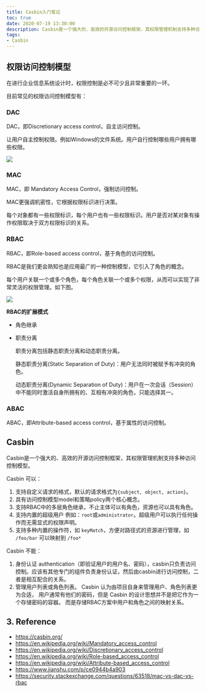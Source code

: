 ```yaml
---
title: Casbin入门笔记
toc: true
date: 2020-07-19 13:30:00
description: Casbin是一个强大的、高效的开源访问控制框架，其权限管理机制支持多种访问控制模型。
tags:
- Casbin
---
```


## 权限访问控制模型

在进行企业信息系统设计时，权限控制是必不可少且非常重要的一环。

目前常见的权限访问控制模型有：

### DAC

DAC，即Discretionary access control，自主访问控制。

让用户自主控制权限。例如Windows的文件系统。用户自行控制哪些用户拥有哪些权限。

![](images/casbin-1.png)

### MAC

MAC，即 Mandatory Access Control，强制访问控制。

MAC更强调机密性，它根据权限标识进行决策。

每个对象都有一些权限标识，每个用户也有一些权限标识。用户是否对某对象有操作权限取决于双方权限标识的关系。

### RBAC

RBAC，即Role-based access control，基于角色的访问控制。

RBAC是我们更会熟知也是应用最广的一种控制模型，它引入了角色的概念。

每个用户关联一个或多个角色，每个角色关联一个或多个权限，从而可以实现了非常灵活的权限管理。如下图。

![](images/casbin-2.png)

**RBAC的扩展模式**

- 角色继承

- 职责分离

  职责分离包括静态职责分离和动态职责分离。

  静态职责分离(Static Separation of Duty)：用户无法同时被赋予有冲突的角色。

  动态职责分离(Dynamic Separation of Duty)：用户在一次会话（Session）中不能同时激活自身所拥有的、互相有冲突的角色，只能选择其一。

### ABAC

ABAC，即Attribute-based access control，基于属性的访问控制。

## Casbin

Casbin是一个强大的、高效的开源访问控制框架，其权限管理机制支持多种访问控制模型。

Casbin 可以：

1. 支持自定义请求的格式，默认的请求格式为`{subject, object, action}`。
2. 具有访问控制模型model和策略policy两个核心概念。
3. 支持RBAC中的多层角色继承，不止主体可以有角色，资源也可以具有角色。
4. 支持内置的超级用户 例如：`root`或`administrator`。超级用户可以执行任何操作而无需显式的权限声明。
5. 支持多种内置的操作符，如 `keyMatch`，方便对路径式的资源进行管理，如 `/foo/bar` 可以映射到 `/foo*`

Casbin 不能：

1. 身份认证 authentication（即验证用户的用户名、密码），casbin只负责访问控制。应该有其他专门的组件负责身份认证，然后由casbin进行访问控制，二者是相互配合的关系。
2. 管理用户列表或角色列表。 Casbin 认为由项目自身来管理用户、角色列表更为合适， 用户通常有他们的密码，但是 Casbin 的设计思想并不是把它作为一个存储密码的容器。 而是存储RBAC方案中用户和角色之间的映射关系。

## 3. Reference

- https://casbin.org/
- https://en.wikipedia.org/wiki/Mandatory_access_control
- https://en.wikipedia.org/wiki/Discretionary_access_control
- https://en.wikipedia.org/wiki/Role-based_access_control
- https://en.wikipedia.org/wiki/Attribute-based_access_control
- https://www.jianshu.com/p/ce0944b4a903
- https://security.stackexchange.com/questions/63518/mac-vs-dac-vs-rbac

